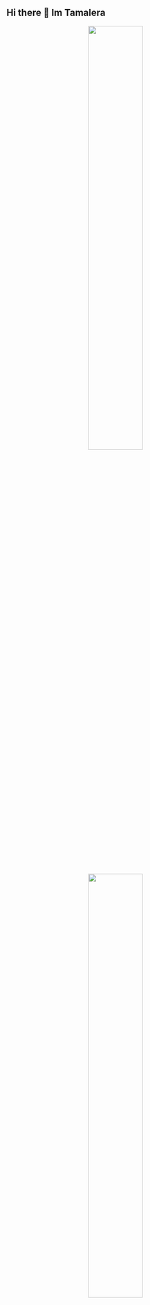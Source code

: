 ## Hi there 👋 Im Tamalera
<p align="center">
  <img height="50%" width="auto" src ="https://github-readme-stats.vercel.app/api?username=tamalera&show_icons=true&count_private=true&theme=highcontrast&hide_border=true&show=&hide=&bg_color=00000000">
  <img height="50%" width="auto" src ="https://github-readme-stats.vercel.app/api/top-langs/?username=tamalera&layout=compact&hide_border=true&theme=highcontrast&bg_color=00000000&langs_count=8&hide=php">
</p>

----
![learning](https://img.shields.io/static/v1?label=&message=learning:&color=111&style=flat-square)
![c](https://img.shields.io/static/v1?logo=c&label=&message=c&color=A8B9CC&logoColor=fff&style=flat-square)
![rust](https://img.shields.io/static/v1?logo=rust&label=&message=rust&color=000000&logoColor=fff&style=flat-square)
<br/>
![languages&tools](https://img.shields.io/static/v1?label=&message=languages%26tools:&color=111&style=flat-square)
![angular](https://img.shields.io/static/v1?logo=angular&label=&message=angular&color=0F0F11&logoColor=fff&style=flat-square)
![aws](https://img.shields.io/static/v1?logo=amazonwebservices&label=&message=aws&color=232F3E&logoColor=fff&style=flat-square)
![bash](https://img.shields.io/static/v1?logo=gnubash&label=&message=bash&color=4EAA25&logoColor=fff&style=flat-square)
![cypress](https://img.shields.io/static/v1?logo=cypress&label=&message=cypress&color=69D3A7&logoColor=fff&style=flat-square)
![git](https://img.shields.io/static/v1?logo=git&label=&message=git&color=F05032&logoColor=fff&style=flat-square)
![github](https://img.shields.io/static/v1?logo=github&label=&message=github&color=#81717&logoColor=fff&style=flat-square)
![gitlab](https://img.shields.io/static/v1?logo=gitlab&label=&message=gitlab&color=FC6D26&logoColor=fff&style=flat-square)
![html](https://img.shields.io/static/v1?logo=html5&label=&message=html&color=E34F26&logoColor=fff&style=flat-square)
![hyper](https://img.shields.io/static/v1?logo=hyper&label=&message=hyper&color=000000&logoColor=fff&style=flat-square)
![java](https://img.shields.io/static/v1?label=&message=java&color=36465D&logoColor=fff&style=flat-square)
![javascript](https://img.shields.io/static/v1?logo=javascript&label=&message=javascript&color=F7DF1E&logoColor=fff&style=flat-square)
![jenkins](https://img.shields.io/static/v1?logo=jenkins&label=&message=jenkins&color=D24939&logoColor=fff&style=flat-square)
![jfrog](https://img.shields.io/static/v1?logo=jfrog&label=&message=jfrog&color=40BE46&logoColor=fff&style=flat-square)
![jira](https://img.shields.io/static/v1?logo=jira&label=&message=jira&color=0052CC&logoColor=fff&style=flat-square)
![mongodb](https://img.shields.io/static/v1?logo=mongodb&label=&message=mongodb&color=47A248&logoColor=fff&style=flat-square)
![nodedotjs](https://img.shields.io/static/v1?logo=nodedotjs&label=&message=nodedotjs&color=5FA04E&logoColor=fff&style=flat-square)
![npm](https://img.shields.io/static/v1?logo=npm&label=&message=npm&color=CB3837&logoColor=fff&style=flat-square)
![python](https://img.shields.io/static/v1?logo=python&label=&message=python&color=3776AB&logoColor=fff&style=flat-square&link=)
![splunk](https://img.shields.io/static/v1?logo=splunk&label=&message=splunk&color=60AB31&logoColor=fff&style=flat-square)
![spring boot](https://img.shields.io/static/v1?logo=springboot&label=&message=spring%20boot&color=#DB33F&logoColor=fff&style=flat-square)
![sql](https://img.shields.io/static/v1?label=&message=sql&color=36465D&logoColor=fff&style=flat-square)
![tailwind](https://img.shields.io/static/v1?logo=tailwindcss&label=&message=tailwind&color=06B6D4&logoColor=fff&style=flat-square)
![typescript](https://img.shields.io/static/v1?logo=typescript&label=&message=typescript&color=3178C6&logoColor=fff&style=flat-square)
![vue](https://img.shields.io/static/v1?logo=vue.js&label=&message=vue&color=4FC08D&logoColor=fff&style=flat-square)
![vuetify](https://img.shields.io/static/v1?logo=vuetify&label=&message=vuetify&color=1867C0&logoColor=fff&style=flat-square)
...and more
<br/>
![cyber](https://img.shields.io/static/v1?label=&message=cyber:&color=111&style=flat-square)
![burpsuite](https://img.shields.io/static/v1?label=&logo=burpsuite&message=burp&color=FF6633&logoColor=fff&style=flat-square)
![kali](https://img.shields.io/static/v1?label=&logo=kalilinux&message=kali&color=557C94&logoColor=fff&style=flat-square)
![owasp](https://img.shields.io/static/v1?label=&logo=owasp&message=owasp&color=000000&logoColor=fff&style=flat-square)
![tryhackme](https://img.shields.io/static/v1?label=&logo=tryhackme&message=tryhackme&color=212C42&logoColor=fff&style=flat-square)

----



<!--
**Tamalera/Tamalera** is a ✨ _special_ ✨ repository because its `README.md` (this file) appears on your GitHub profile.
-->


